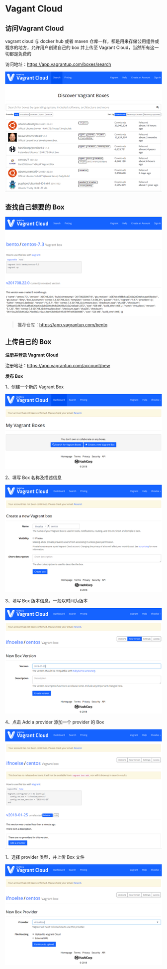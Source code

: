 # Vagant Cloud

## 访问Vagrant Cloud

vagrant cloud 与 docker hub 或者 maven 仓库一样，都是用来存储公用组件或程序的地方，允许用户创建自己的 box 并上传至 Vagrant Cloud，当然所有这一切都是免费的

访问地址：https://app.vagrantup.com/boxes/search

![](../img/vagrant_cloud.png)

## 查找自己想要的 Box

![](../img/search_box.png)

> 推荐仓库：https://app.vagrantup.com/bento

## 上传自己的 Box

**注册并登录 Vagrant Cloud**

注册地址：https://app.vagrantup.com/account/new

**发布 Box**

1、创建一个新的 Vagrant Box

![](../img/publish_box_1.png)

2、填写 Box 名称及描述信息

![](../img/publish_box_2.png)

3、填写 Box 版本信息，一般以时间为版本

![](../img/publish_box_3.png)

4、点击 Add a provider 添加一个 provider 的 Box

![](../img/publish_box_4.png)

1、选择 provider 类型，并上传 Box 文件

![](../img/publish_box_5.png)
